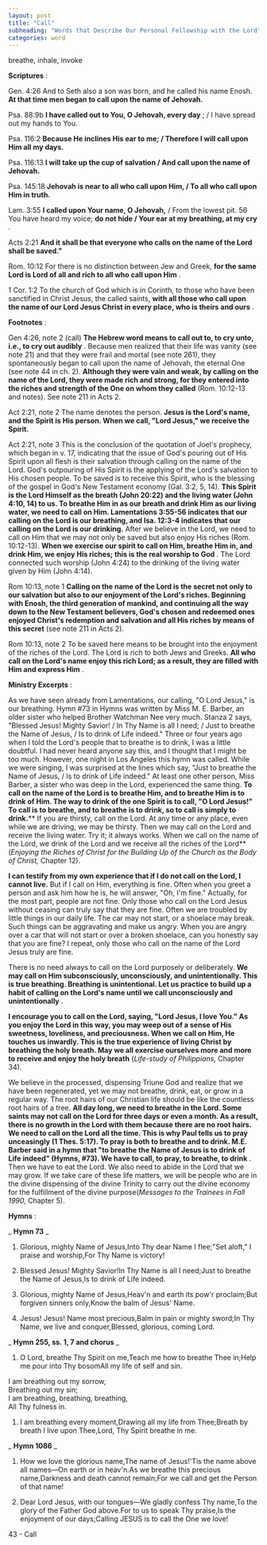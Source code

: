 ```yaml
---
layout: post
title: "Call"
subheading: "Words that Describe Our Personal Fellowship with the Lord"
categories: word
---
```


breathe, inhale, invoke

**Scriptures** :

Gen. 4:26 And to Seth also a son was born, and he called his name Enosh. **At that time men began to call upon the name of Jehovah.**

Psa. 88:9b **I have called out to You, O Jehovah, every day** ; / I have spread out my hands to You.

Psa. 116:2 **Because He inclines His ear to me; / Therefore I will call upon Him all my days.**

Psa. 116:13 **I will take up the cup of salvation / And call upon the name of Jehovah.**

Psa. 145:18 **Jehovah is near to all who call upon Him, / To all who call upon Him in truth.**

Lam. 3:55 **I called upon Your name, O Jehovah,** / From the lowest pit. 56 You have heard my voice; **do not hide / Your ear at my breathing, at my cry** .

Acts 2:21 **And it shall be that everyone who calls on the name of the Lord shall be saved."**

Rom. 10:12 For there is no distinction between Jew and Greek, **for the same Lord is Lord of all and rich to all who call upon Him** .

1 Cor. 1:2 To the church of God which is in Corinth, to those who have been sanctified in Christ Jesus, the called saints, **with all those who call upon the name of our Lord Jesus Christ in every place, who is theirs and ours** .

**Footnotes** :

Gen 4:26, note 2 (call) **The Hebrew word means to call out to, to cry unto, i.e., to cry out audibly** . Because men realized that their life was vanity (see note 21) and that they were frail and mortal (see note 261), they spontaneously began to call upon the name of Jehovah, the eternal One (see note 44 in ch. 2). **Although they were vain and weak, by calling on the name of the Lord, they were made rich and strong, for they entered into the riches and strength of the One on whom they called** (Rom. 10:12-13 and notes). See note 211 in Acts 2.

Act 2:21, note 2 The name denotes the person. **Jesus is the Lord's name, and the Spirit is His person. When we call, "Lord Jesus," we receive the Spirit.**

Act 2:21, note 3 This is the conclusion of the quotation of Joel's prophecy, which began in v. 17, indicating that the issue of God's pouring out of His Spirit upon all flesh is their salvation through calling on the name of the Lord. God's outpouring of His Spirit is the applying of the Lord's salvation to His chosen people. To be saved is to receive this Spirit, who is the blessing of the gospel in God's New Testament economy (Gal. 3:2, 5, 14). **This Spirit is the Lord Himself as the breath (John 20:22) and the living water (John 4:10, 14) to us. To breathe Him in as our breath and drink Him as our living water, we need to call on Him. Lamentations 3:55-56 indicates that our calling on the Lord is our breathing, and Isa. 12:3-4 indicates that our calling on the Lord is our drinking.** After we believe in the Lord, we need to call on Him that we may not only be saved but also enjoy His riches (Rom. 10:12-13). **When we exercise our spirit to call on Him, breathe Him in, and drink Him, we enjoy His riches; this is the real worship to God** . The Lord connected such worship (John 4:24) to the drinking of the living water given by Him (John 4:14).

Rom 10:13, note 1 **Calling on the name of the Lord is the secret not only to our salvation but also to our enjoyment of the Lord's riches. Beginning with Enosh, the third generation of mankind, and continuing all the way down to the New Testament believers, God's chosen and redeemed ones enjoyed Christ's redemption and salvation and all His riches by means of this secret** (see note 211 in Acts 2).

Rom 10:13, note 2 To be saved here means to be brought into the enjoyment of the riches of the Lord. The Lord is rich to both Jews and Greeks. **All who call on the Lord's name enjoy this rich Lord; as a result, they are filled with Him and express Him** .

**Ministry Excerpts** :

As we have seen already from Lamentations, our calling, "O Lord Jesus," is our breathing. Hymn #73 in Hymns was written by Miss M. E. Barber, an older sister who helped Brother Watchman Nee very much. Stanza 2 says, "Blessed Jesus! Mighty Savior! / In Thy Name is all I need; / Just to breathe the Name of Jesus, / Is to drink of Life indeed." Three or four years ago when I told the Lord's people that to breathe is to drink, I was a little doubtful. I had never heard anyone say this, and I thought that I might be too much. However, one night in Los Angeles this hymn was called. While we were singing, I was surprised at the lines which say, "Just to breathe the Name of Jesus, / Is to drink of Life indeed." At least one other person, Miss Barber, a sister who was deep in the Lord, experienced the same thing. **To call on the name of the Lord is to breathe Him, and to breathe Him is to drink of Him. The way to drink of the one Spirit is to call, "O Lord Jesus!" To call is to breathe, and to breathe is to drink, so to call is simply to drink.**** If you are thirsty, call on the Lord. At any time or any place, even while we are driving, we may be thirsty. Then we may call on the Lord and receive the living water. Try it; it always works. When we call on the name of the Lord, we drink of the Lord and we receive all the riches of the Lord** (_Enjoying the Riches of Christ for the Building Up of the Church as the Body of Christ,_ Chapter 12).

**I can testify from my own experience that if I do not call on the Lord, I cannot live.** But if I call on Him, everything is fine. Often when you greet a person and ask him how he is, he will answer, "Oh, I'm fine." Actually, for the most part, people are not fine. Only those who call on the Lord Jesus without ceasing can truly say that they are fine. Often we are troubled by little things in our daily life. The car may not start, or a shoelace may break. Such things can be aggravating and make us angry. When you are angry over a car that will not start or over a broken shoelace, can you honestly say that you are fine? I repeat, only those who call on the name of the Lord Jesus truly are fine.

There is no need always to call on the Lord purposely or deliberately. **We may call on Him subconsciously, unconsciously, and unintentionally. This is true breathing. Breathing is unintentional. Let us practice to build up a habit of calling on the Lord's name until we call unconsciously and unintentionally** .

**I encourage you to call on the Lord, saying, "Lord Jesus, I love You." As you enjoy the Lord in this way, you may weep out of a sense of His sweetness, loveliness, and preciousness. When we call on Him, He touches us inwardly. This is the true experience of living Christ by breathing the holy breath. May we all exercise ourselves more and more to receive and enjoy the holy breath** (_Life-study of Philippians,_ Chapter 34).

We believe in the processed, dispensing Triune God and realize that we have been regenerated, yet we may not breathe, drink, eat, or grow in a regular way. The root hairs of our Christian life should be like the countless root hairs of a tree. **All day long, we need to breathe in the Lord. Some saints may not call on the Lord for three days or even a month. As a result, there is no growth in the Lord with them because there are no root hairs. We need to call on the Lord all the time. This is why Paul tells us to pray unceasingly (1 Thes. 5:17). To pray is both to breathe and to drink. M.E. Barber said in a hymn that "to breathe the Name of Jesus is to drink of Life indeed" (Hymns, #73). We have to call, to pray, to breathe, to drink** . Then we have to eat the Lord. We also need to abide in the Lord that we may grow. If we take care of these life matters, we will be people who are in the divine dispensing of the divine Trinity to carry out the divine economy for the fulfillment of the divine purpose(_Messages to the Trainees in Fall 1990,_ Chapter 5).

**Hymns** :

_ **Hymn 73** _

1. Glorious, mighty Name of Jesus,Into Thy dear Name I flee;"Set aloft," I praise and worship,For Thy Name is victory!

1. Blessed Jesus! Mighty Savior!In Thy Name is all I need;Just to breathe the Name of Jesus,Is to drink of Life indeed.

1. Glorious, mighty Name of Jesus,Heav'n and earth its pow'r proclaim;But forgiven sinners only,Know the balm of Jesus' Name.

1. Jesus! Jesus! Name most precious,Balm in pain or mighty sword;In Thy Name, we live and conquer,Blessed, glorious, coming Lord.

_ **Hymn 255, ss. 1, 7 and chorus** _

1. O Lord, breathe Thy Spirit on me,Teach me how to breathe Thee in;Help me pour into Thy bosomAll my life of self and sin.

I am breathing out my sorrow,  
Breathing out my sin;  
I am breathing, breathing, breathing,  
All Thy fulness in.

1. I am breathing every moment,Drawing all my life from Thee;Breath by breath I live upon Thee,Lord, Thy Spirit breathe in me.

_ **Hymn 1086** _

1. How we love the glorious name,The name of Jesus!'Tis the name above all names—On earth or in heav'n.As we breathe this precious name,Darkness and death cannot remain;For we call and get the Person of that name!

1. Dear Lord Jesus, with our tongues—We gladly confess Thy name,To the glory of the Father God above.For to us to speak Thy praise,Is the enjoyment of our days;Calling JESUS is to call the One we love!

43 - Call
